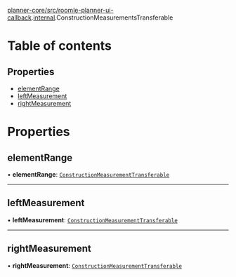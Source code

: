 [planner-core/src/roomle-planner-ui-callback](../modules/planner_core_src_roomle_planner_ui_callback.md).[internal](../modules/planner_core_src_roomle_planner_ui_callback._internal_.md).ConstructionMeasurementsTransferable

# Table of contents

## Properties

- [elementRange](planner_core_src_roomle_planner_ui_callback._internal_.ConstructionMeasurementsTransferable.md#elementrange)
- [leftMeasurement](planner_core_src_roomle_planner_ui_callback._internal_.ConstructionMeasurementsTransferable.md#leftmeasurement)
- [rightMeasurement](planner_core_src_roomle_planner_ui_callback._internal_.ConstructionMeasurementsTransferable.md#rightmeasurement)

# Properties

## elementRange

• **elementRange**: [`ConstructionMeasurementTransferable`](../modules/planner_core_src_roomle_planner_ui_callback._internal_.md#constructionmeasurementtransferable)

___

## leftMeasurement

• **leftMeasurement**: [`ConstructionMeasurementTransferable`](../modules/planner_core_src_roomle_planner_ui_callback._internal_.md#constructionmeasurementtransferable)

___

## rightMeasurement

• **rightMeasurement**: [`ConstructionMeasurementTransferable`](../modules/planner_core_src_roomle_planner_ui_callback._internal_.md#constructionmeasurementtransferable)
